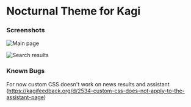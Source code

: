 # Nocturnal Theme for Kagi

### Screenshots

![Main page](https://screenshot.hostux.net/u/sqnEgC.png)


![Search results](https://screenshot.hostux.net/u/cXmaZe.png)

### Known Bugs

For now custom CSS doesn't work on news results and assistant (https://kagifeedback.org/d/2534-custom-css-does-not-apply-to-the-assistant-page)
